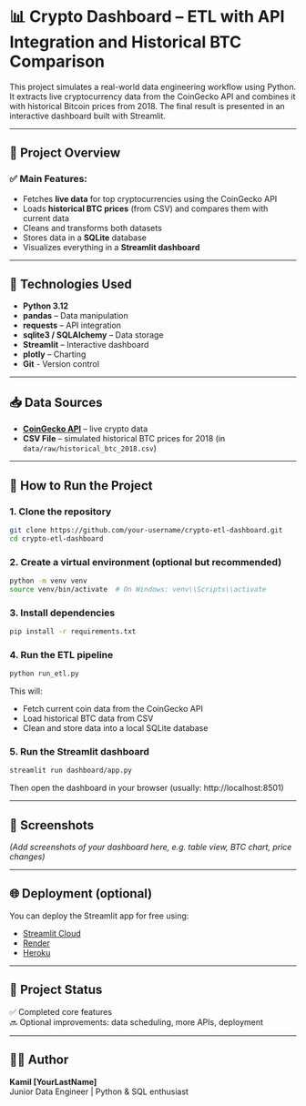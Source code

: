 # 📊 Crypto Dashboard – ETL with API Integration and Historical BTC Comparison

This project simulates a real-world data engineering workflow using Python. It extracts live cryptocurrency data from the CoinGecko API and combines it with historical Bitcoin prices from 2018. The final result is presented in an interactive dashboard built with Streamlit.

---

## 🚀 Project Overview

### ✅ Main Features:

- Fetches **live data** for top cryptocurrencies using the CoinGecko API
- Loads **historical BTC prices** (from CSV) and compares them with current data
- Cleans and transforms both datasets
- Stores data in a **SQLite** database
- Visualizes everything in a **Streamlit dashboard**

---

## 🔧 Technologies Used

- **Python 3.12**
- **pandas** – Data manipulation
- **requests** – API integration
- **sqlite3 / SQLAlchemy** – Data storage
- **Streamlit** – Interactive dashboard
- **plotly** – Charting
- **Git** - Version control

---

## 📥 Data Sources

- **[CoinGecko API](https://www.coingecko.com/en/api)** – live crypto data
- **CSV File** – simulated historical BTC prices for 2018 (in `data/raw/historical_btc_2018.csv`)

---

## 🧪 How to Run the Project

### 1. Clone the repository

```bash
git clone https://github.com/your-username/crypto-etl-dashboard.git
cd crypto-etl-dashboard
```

### 2. Create a virtual environment (optional but recommended)

```bash
python -m venv venv
source venv/bin/activate  # On Windows: venv\\Scripts\\activate
```

### 3. Install dependencies

```bash
pip install -r requirements.txt
```

### 4. Run the ETL pipeline

```bash
python run_etl.py
```

This will:

- Fetch current coin data from the CoinGecko API
- Load historical BTC data from CSV
- Clean and store data into a local SQLite database

### 5. Run the Streamlit dashboard

```bash
streamlit run dashboard/app.py
```

Then open the dashboard in your browser (usually: http://localhost:8501)

---

## 📸 Screenshots

_(Add screenshots of your dashboard here, e.g. table view, BTC chart, price changes)_

---

## 🌐 Deployment (optional)

You can deploy the Streamlit app for free using:

- [Streamlit Cloud](https://streamlit.io/cloud)
- [Render](https://render.com)
- [Heroku](https://heroku.com)

---

## 📌 Project Status

✅ Completed core features  
🔜 Optional improvements: data scheduling, more APIs, deployment

---

## 🙋‍♂️ Author

**Kamil [YourLastName]**  
Junior Data Engineer | Python & SQL enthusiast
